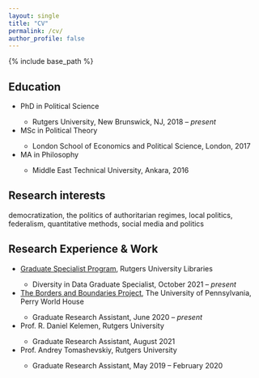```yaml
---
layout: single
title: "CV"
permalink: /cv/
author_profile: false
---
```


{% include base_path %}

## Education
<ul>
 <li>PhD in Political Science</li>
   <ul>
	 		<li>Rutgers University, New Brunswick, NJ, 2018 – <i> present </i> </li>
	 </ul>
 <li>MSc in Political Theory</li>
   <ul>
	 		<li>London School of Economics and Political Science, London, 2017 </li>
	 </ul>
 <li>MA in Philosophy</li>
   <ul>
	 		<li>Middle East Technical University, Ankara, 2016 </li>
	 </ul>
</ul>

## Research interests
democratization, the politics of authoritarian regimes, local politics, federalism, quantitative methods, social media and politics

## Research Experience & Work
<ul>
 <li>  <a href="https://libguides.rutgers.edu/c.php?g=808679&p=5772239 "> Graduate Specialist Program</a>, Rutgers University Libraries </li> 
    <ul>
	<li> Diversity in Data Graduate Specialist,  October 2021 – <i> present </i> </li>
	 </ul>
 <li> <a href="https://global.upenn.edu/perryworldhouse/borders-and-boundaries-project"> The Borders and Boundaries Project</a>, The University of Pennsylvania, Perry World House </li> 
    <ul> 
    	<li> Graduate Research Assistant, June 2020 – <i> present </i>  </li>
   </ul>
      <li> Prof. R. Daniel Kelemen, Rutgers University </li> 
      <ul> 
      	<li> Graduate Research Assistant, August 2021 </li> 
       </ul>
   <li> Prof.  Andrey Tomashevskiy, Rutgers University </li> 
      <ul> 
      	<li> Graduate Research Assistant, May 2019 – February 2020 </li> 
   </ul>
    
<br /> <br /> <br /> <br /> 